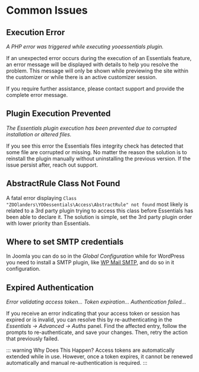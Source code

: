 # Common Issues

## Execution Error

_A PHP error was triggered while executing yooessentials plugin._

If an unexpected error occurs during the execution of an Essentials feature, an error message will be displayed with details to help you resolve the problem. This message will only be shown while previewing the site within the customizer or while there is an active customizer session.

If you require further assistance, please contact support and provide the complete error message.

## Plugin Execution Prevented

_The Essentials plugin execution has been prevented due to corrupted installation or altered files._

If you see this error the Essentials files integrity check has detected that some file are corrupted or missing. No matter the reason the solution is to reinstall the plugin manually without uninstalling the previous version. If the issue persist after, reach out support.

## AbstractRule Class Not Found

A fatal error displaying `Class "ZOOlanders\YOOessentials\Access\AbstractRule" not found` most likely is related to a 3rd party plugin trying to access this class before Essentials has been able to declare it. The solution is simple, set the 3rd party plugin order with lower priority than Essentials.

## Where to set SMTP credentials

In Joomla you can do so in the _Global Configuration_ while for WordPress you need to install a SMTP plugin, like [WP Mail SMTP](https://wpmailsmtp.com), and do so in it configuration.

## Expired Authentication

_Error validating access token... Token expiration... Authentication failed..._

If you receive an error indicating that your access token or session has expired or is invalid, you can resolve this by re-authenticating in the _Essentials -> Advanced -> Auths_ panel. Find the affected entry, follow the prompts to re-authenticate, and save your changes. Then, retry the action that previously failed.

::: warning Why Does This Happen?
Access tokens are automatically extended while in use. However, once a token expires, it cannot be renewed automatically and manual re-authentication is required.
:::
